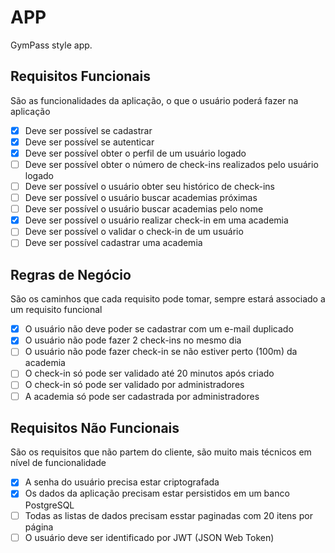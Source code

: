 # APP

GymPass style app.

## Requisitos Funcionais
São as funcionalidades da aplicação, o que o usuário poderá fazer na aplicação

- [x] Deve ser possível se cadastrar
- [x] Deve ser possível se autenticar
- [x] Deve ser possível obter o perfil de um usuário logado
- [ ] Deve ser possível obter o número de check-ins realizados pelo usuário logado
- [ ] Deve ser possível o usuário obter seu histórico de check-ins
- [ ] Deve ser possível o usuário buscar academias próximas
- [ ] Deve ser possível o usuário buscar academias pelo nome
- [x] Deve ser possível o usuário realizar check-in em uma academia
- [ ] Deve ser possível o validar o check-in de um usuário
- [ ] Deve ser possível cadastrar uma academia

## Regras de Negócio
São os caminhos que cada requisito pode tomar, sempre estará associado a um requisito funcional

- [x] O usuário não deve poder se cadastrar com um e-mail duplicado
- [x] O usuário não pode fazer 2 check-ins no mesmo dia
- [ ] O usuário não pode fazer check-in se não estiver perto (100m) da academia
- [ ] O check-in só pode ser validado até 20 minutos após criado
- [ ] O check-in só pode ser validado por administradores
- [ ] A academia só pode ser cadastrada por administradores

## Requisitos Não Funcionais
São os requisitos que não partem do cliente, são muito mais técnicos em nível de funcionalidade

- [x] A senha do usuário precisa estar criptografada
- [x] Os dados da aplicação precisam estar persistidos em um banco PostgreSQL
- [ ] Todas as listas de dados precisam esstar paginadas com 20 itens por página
- [ ] O usuário deve ser identificado por JWT (JSON Web Token)